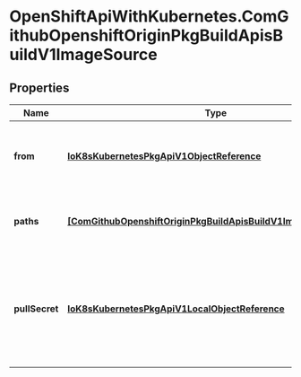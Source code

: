 # OpenShiftApiWithKubernetes.ComGithubOpenshiftOriginPkgBuildApisBuildV1ImageSource

## Properties
Name | Type | Description | Notes
------------ | ------------- | ------------- | -------------
**from** | [**IoK8sKubernetesPkgApiV1ObjectReference**](IoK8sKubernetesPkgApiV1ObjectReference.md) | from is a reference to an ImageStreamTag, ImageStreamImage, or DockerImage to copy source from. | 
**paths** | [**[ComGithubOpenshiftOriginPkgBuildApisBuildV1ImageSourcePath]**](ComGithubOpenshiftOriginPkgBuildApisBuildV1ImageSourcePath.md) | paths is a list of source and destination paths to copy from the image. | 
**pullSecret** | [**IoK8sKubernetesPkgApiV1LocalObjectReference**](IoK8sKubernetesPkgApiV1LocalObjectReference.md) | pullSecret is a reference to a secret to be used to pull the image from a registry If the image is pulled from the OpenShift registry, this field does not need to be set. | [optional] 


